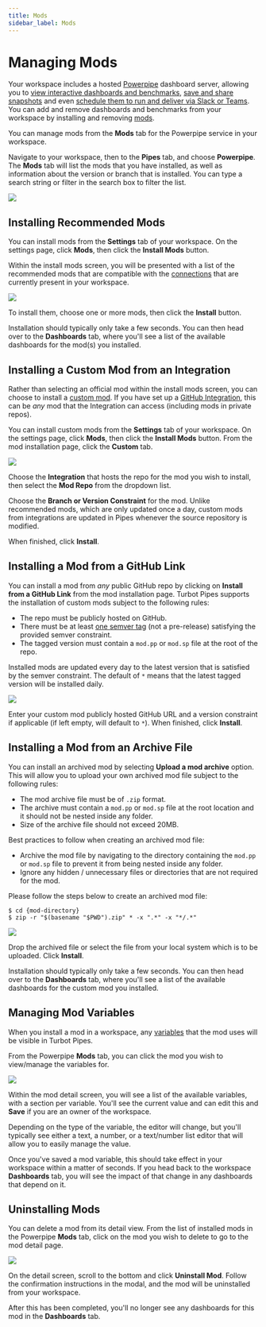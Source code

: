 ```yaml
---
title: Mods
sidebar_label: Mods
---
```


# Managing Mods

Your workspace includes a hosted [Powerpipe](https://powerpipe.io/) dashboard server, allowing you to [view interactive dashboards and benchmarks](/pipes/docs/using/powerpipe/dashboards), [save and share snapshots](/pipes/docs/using/powerpipe/dashboards#saving-snapshots) and even [schedule them to run and deliver via Slack or Teams](/pipes/docs/using/powerpipe/dashboards#scheduling-snapshots).   You can add and remove dashboards and benchmarks from your workspace by installing and removing [mods](https://powerpipe.io/docs/build). 

You can manage mods from the **Mods** tab for the Powerpipe service in your workspace.

Navigate to your workspace, then to the **Pipes** tab, and choose **Powerpipe**.  The **Mods** tab will list the mods that you have installed, as well as information about the version or branch that is installed.  You can type a search string or filter in the search box to filter the list.

![](/images/docs/pipes/powerpipe/powerpipe_mods_list.png)

## Installing Recommended Mods

You can install mods from the **Settings** tab of your workspace. On the settings page, click **Mods**, then click the **Install Mods** button.

Within the install mods screen, you will be presented with a list of the
recommended mods that are compatible with the
[connections](/pipes/docs/workspaces/connections) that are currently present
in your workspace. 

![](/images/docs/pipes/powerpipe/powerpipe_mod_install_recommended.png)


To install them, choose one or more mods, then click the **Install** button.

Installation should typically only take a few seconds. You can then head over to
the **Dashboards** tab, where you'll see a list of the available dashboards for
the mod(s) you installed.


## Installing a Custom Mod from an Integration

Rather than selecting an official mod within the install mods screen, you can choose to install a [custom mod](https://powerpipe.io/docs/build).  If you have set up a [GitHub Integration](/pipes/docs/integrations/github), this can be *any* mod that the Integration can access (including mods in private repos).  

You can install custom mods from the **Settings** tab of your workspace. On the settings page, click **Mods**, then click the **Install Mods** button.  From the mod installation page, click the **Custom** tab.

![](/images/docs/pipes/powerpipe/mod_install_custom_filled_integration.png)

Choose the **Integration** that hosts the repo for the mod you wish to install, then select the **Mod Repo** from the dropdown list.  

Choose the **Branch or Version Constraint** for the mod.  Unlike recommended mods, which are only updated once a day, custom mods from integrations are updated in Pipes whenever the source repository is modified. 

When finished, click **Install**.


## Installing a Mod from a GitHub Link

You can install a mod from *any* public GitHub repo by clicking on **Install from a GitHub Link** from the mod installation page. Turbot Pipes supports the installation of custom mods subject to the following rules:

- The repo must be publicly hosted on GitHub.
- There must be at least [one semver tag](https://devhints.io/semver) (not a
 pre-release) satisfying the provided semver constraint.
- The tagged version must contain a `mod.pp` or `mod.sp` file at the root of the repo.

Installed mods are updated every day to the latest version that is satisfied by the
semver constraint. The default of `*` means that the latest tagged version will
be installed daily.


![](/images/docs/pipes/powerpipe/mod_install_custom_filled_no_int.png)


Enter your custom mod publicly hosted GitHub URL and a version constraint if
applicable (if left empty, will default to `*`). When finished, click **Install**.


## Installing a Mod from an Archive File

You can install an archived mod by selecting **Upload a mod archive** option. This will allow you to upload your own archived mod file subject to the following rules:

- The mod archive file must be of `.zip` format.
- The archive must contain a `mod.pp` or `mod.sp` file at the root location and it should not be nested inside any folder.
- Size of the archive file should not exceed 20MB.

Best practices to follow when creating an archived mod file:

- Archive the mod file by navigating to the directory containing the `mod.pp` or `mod.sp` file to prevent it from being nested inside any folder.
- Ignore any hidden / unnecessary files or directories that are not required for the mod.

Please follow the steps below to create an archived mod file:
```
$ cd {mod-directory}
$ zip -r "$(basename "$PWD").zip" * -x ".*" -x "*/.*"
```

![](/images/docs/pipes/powerpipe/mod_install_archive.png)

Drop the archived file or select the file from your local system which is to be uploaded. Click **Install**.

Installation should typically only take a few seconds. You can then head over to
the **Dashboards** tab, where you'll see a list of the available dashboards for
the custom mod you installed.


## Managing Mod Variables

When you install a mod in a workspace, any [variables](https://powerpipe.io/docs/build/mod-variables) that the mod uses will be visible in Turbot Pipes.

From the Powerpipe **Mods** tab, you can click the mod you wish to view/manage the variables for.

![](/images/docs/pipes/powerpipe/powerpipe_mod_variables.png)


Within the mod detail screen, you will see a list of the available variables,
with a section per variable. You'll see the current value and can edit this and
**Save** if you are an owner of the workspace.

Depending on the type of the variable, the editor will change, but you'll
typically see either a text, a number, or a text/number list editor that will
allow you to easily manage the value.

Once you've saved a mod variable, this should take effect in your workspace
within a matter of seconds. If you head back to the workspace **Dashboards**
tab, you will see the impact of that change in any dashboards that depend on it.

## Uninstalling Mods

You can delete a mod from its detail view. From the list of installed mods in the Powerpipe **Mods** tab, click on the mod you wish to delete to go to the mod detail page.

![](/images/docs/pipes/powerpipe/powerpipe_mod_settings.png)

On the detail screen, scroll to the bottom and click **Uninstall Mod**. Follow the confirmation instructions in the modal, and the mod will be uninstalled from your workspace.

After this has been completed, you'll no longer see any dashboards for this mod in
the **Dashboards** tab.
